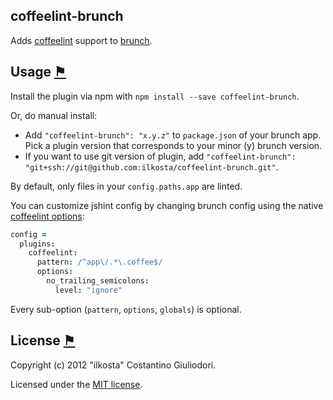 ## coffeelint-brunch
Adds [coffeelint](http://www.coffeelint.org) support to
[brunch](http://brunch.io).

## Usage <a name="usage" href="#usage" title="Link to this section">⚑</a>
Install the plugin via npm with `npm install --save coffeelint-brunch`.

Or, do manual install:

* Add `"coffeelint-brunch": "x.y.z"` to `package.json` of your brunch app.
  Pick a plugin version that corresponds to your minor (y) brunch version.
* If you want to use git version of plugin, add
`"coffeelint-brunch": "git+ssh://git@github.com:ilkosta/coffeelint-brunch.git"`.

By default, only files in your `config.paths.app` are linted.

You can customize jshint config by changing brunch config using the native [coffeelint options](http://www.coffeelint.org/#options):

```coffeescript
config =
  plugins:
    coffeelint:
      pattern: /^app\/.*\.coffee$/
      options:
        no_trailing_semicolons:
          level: "ignore"
```

Every sub-option (`pattern`, `options`, `globals`) is optional.

## License <a name="license" href="#license" title="Link to this section">⚑</a>
Copyright (c) 2012 "ilkosta" Costantino Giuliodori.

Licensed under the [MIT license](coffeelint-brunch/blob/master/LICENSE-MIT).
